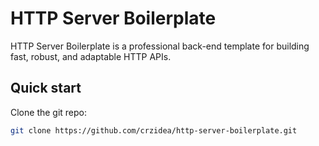 # HTTP Server Boilerplate

HTTP Server Boilerplate is a professional back-end template for building fast, robust, and adaptable HTTP APIs.

## Quick start

Clone the git repo:

```sh
git clone https://github.com/crzidea/http-server-boilerplate.git
```
